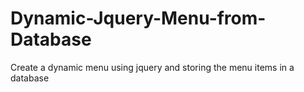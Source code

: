 # Dynamic-Jquery-Menu-from-Database
Create a dynamic menu using jquery and storing the menu items in a database
